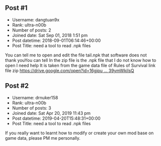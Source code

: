 ## Post #1
- Username: dangtuan9x
- Rank: ultra-n00b
- Number of posts: 2
- Joined date: Sat Sep 01, 2018 1:51 pm
- Post datetime: 2018-09-01T06:14:46+00:00
- Post Title: need a tool to read .npk files

You can tell me to open and edit the file tail.npk that software does not thank youYou can tell 
In the zip file is the .npk file that I do not know how to open
I need help
It is taken from the game data file of Rules of Survival
link file zip [https://drive.google.com/open?id=16gjpu ... 39ymWkiIsQ](https://drive.google.com/open?id=16gjpupbW3TkTjFJhr1zqfl39ymWkiIsQ)
## Post #2
- Username: drnuker158
- Rank: ultra-n00b
- Number of posts: 3
- Joined date: Sat Apr 20, 2019 11:43 pm
- Post datetime: 2019-04-20T15:48:31+00:00
- Post Title: need a tool to read .npk files

If you really want to learnt how to modify or create your own mod base on game data, please PM me personally.
